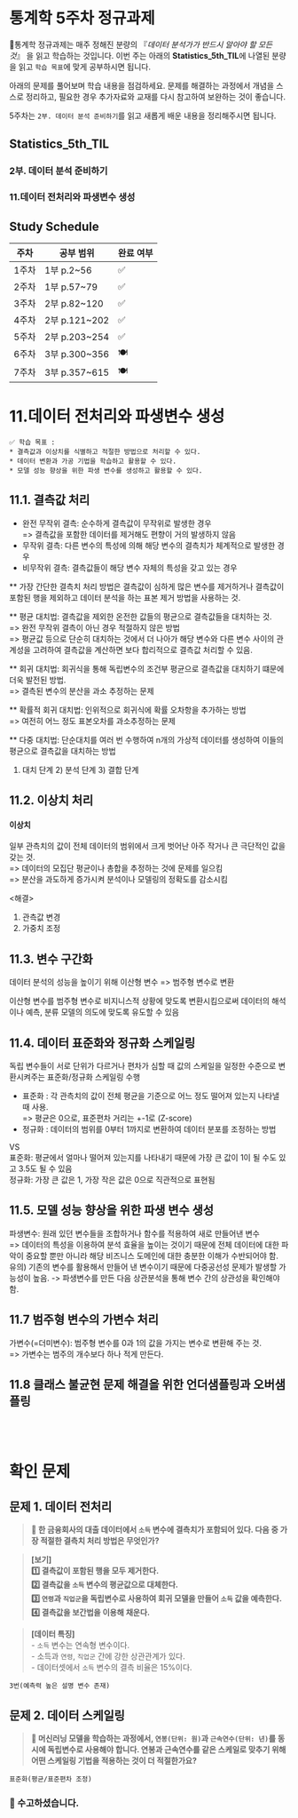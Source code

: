 # 통계학 5주차 정규과제

📌통계학 정규과제는 매주 정해진 분량의 『*데이터 분석가가 반드시 알아야 할 모든 것*』 을 읽고 학습하는 것입니다. 이번 주는 아래의 **Statistics_5th_TIL**에 나열된 분량을 읽고 `학습 목표`에 맞게 공부하시면 됩니다.

아래의 문제를 풀어보며 학습 내용을 점검하세요. 문제를 해결하는 과정에서 개념을 스스로 정리하고, 필요한 경우 추가자료와 교재를 다시 참고하여 보완하는 것이 좋습니다.

5주차는 `2부. 데이터 분석 준비하기`를 읽고 새롭게 배운 내용을 정리해주시면 됩니다.


## Statistics_5th_TIL

### 2부. 데이터 분석 준비하기
### 11.데이터 전처리와 파생변수 생성



## Study Schedule

|주차 | 공부 범위     | 완료 여부 |
|----|----------------|----------|
|1주차| 1부 p.2~56     | ✅      |
|2주차| 1부 p.57~79    | ✅      | 
|3주차| 2부 p.82~120   | ✅      | 
|4주차| 2부 p.121~202  | ✅      | 
|5주차| 2부 p.203~254  | ✅      | 
|6주차| 3부 p.300~356  | 🍽️      | 
|7주차| 3부 p.357~615  | 🍽️      | 

<!-- 여기까진 그대로 둬 주세요-->

# 11.데이터 전처리와 파생변수 생성

```
✅ 학습 목표 :
* 결측값과 이상치를 식별하고 적절한 방법으로 처리할 수 있다.
* 데이터 변환과 가공 기법을 학습하고 활용할 수 있다.
* 모델 성능 향상을 위한 파생 변수를 생성하고 활용할 수 있다.
```


## 11.1. 결측값 처리
* 완전 무작위 결측: 순수하게 결측값이 무작위로 발생한 경우   
=> 결측값을 포함한 데이터를 제거해도 편향이 거의 발생하지 않음    
* 무작위 결측: 다른 변수의 특성에 의해 해당 변수의 결측치가 체계적으로 발생한 경우   
* 비무작위 결측: 결측값들이 해당 변수 자체의 특성을 갖고 있는 경우   

**  가장 간단한 결측치 처리 방법은 결측값이 심하게 많은 변수를 제거하거나 결측값이 포함된 행을 제외하고 데이터 분석을 하는 표본 제거 방법을 사용하는 것.   

** 평균 대치법: 결측값을 제외한 온전한 값들의 평균으로 결측값들을 대치하는 것.   
=> 완전 무작위 결측이 아닌 경우 적절하지 않은 방법   
=> 평균값 등으로 단순히 대치하는 것에서 더 나아가 해당 변수와 다른 변수 사이의 관계성을 고려하여 결측값을 계산하면 보다 합리적으로 결측값 처리할 수 있음.   

** 회귀 대치법: 회귀식을 통해 독립변수의 조건부 평균으로 결측값을 대치하기 떄문에 더욱 발전된 방법.   
=> 결측된 변수의 분산을 과소 추정하는 문제   

** 확률적 회귀 대치법: 인위적으로 회귀식에 확률 오차항을 추가하는 방법   
=> 여전히 어느 정도 표본오차를 과소추정하는 문제   

** 다중 대치법: 단순대치를 여러 번 수행하여 n개의 가상적 데이터를 생성하여 이들의 평균으로 결측값을 대치하는 방법   
1) 대치 단계 2) 분석 단계 3) 결합 단계   


## 11.2. 이상치 처리
#### 이상치   
일부 관측치의 값이 전체 데이터의 범위에서 크게 벗어난 아주 작거나 큰 극단적인 값을 갖는 것.   
=> 데이터의 모집단 평균이나 총합을 추정하는 것에 문제를 일으킴   
=> 분산을 과도하게 증가시켜 분석이나 모델링의 정확도를 감소시킴   

<해결>   
1) 관측값 변경   
2) 가중치 조정   

## 11.3. 변수 구간화   
데이터 분석의 성능을 높이기 위해 이산형 변수 => 범주형 변수로 변환   

이산형 변수를 범주형 변수로 비지니스적 상황에 맞도록 변환시킴으로써 데이터의 해석이나 예측, 분류 모델의 의도에 맞도록 유도할 수 있음   



## 11.4. 데이터 표준화와 정규화 스케일링
독립 변수들이 서로 단위가 다르거나 편차가 심할 때 값의 스케일을 일정한 수준으로 변환시켜주는 표준화/정규화 스케일링 수행   

* 표준화 :  각 관측치의 값이 전체 평균을 기준으로 어느 정도 떨어져 있는지 나타낼 때 사용.   
=> 평균은 0으로, 표준편차 거리는 +-1로  (Z-score)   
* 정규화 : 데이터의 범위를 0부터 1까지로 변환하여 데이터 분포를 조정하는 방법    

VS   
표준화: 평균에서 얼마나 떨어져 있는지를 나타내기 때문에 가장 큰 값이 1이 될 수도 있고 3.5도 될 수 있음   
정규화: 가장 큰 값은 1, 가장 작은 값은 0으로 직관적으로 표현됨      
 
## 11.5. 모델 성능 향상을 위한 파생 변수 생성   
파생변수: 원래 있던 변수들을 조합하거나 함수를 적용하여 새로 만들어낸 변수   
=> 데이터의 특성을 이용하여 분석 효율을 높이는 것이기 때문에 전체 데이터에 대한 파악이 중요할 뿐만 아니라 해당 비즈니스 도메인에 대한 충분한 이해가 수반되어야 함.      
유의) 기존의 변수를 활용해서 만들어 낸 변수이기 때문에 다중공선성 문제가 발생할 가능성이 높음. -> 파생변수를 만든 다음 상관분석을 통해 변수 간의 상관성을 확인해야 함.   


## 11.7 범주형 변수의 가변수 처리   
가변수(=더미변수): 범주형 변수를 0과 1의 값을 가지는 변수로 변환해 주는 것.   
=> 가변수는 범주의 개수보다 하나 적게 만든다.   

## 11.8 클래스 불균현 문제 해결을 위한 언더샘플링과 오버샘플링   

<br>
<br>

# 확인 문제

## 문제 1. 데이터 전처리

> **🧚 한 금융회사의 대출 데이터에서 `소득` 변수에 결측치가 포함되어 있다. 다음 중 가장 적절한 결측치 처리 방법은 무엇인가?**

> **[보기]   
1️⃣ 결측값이 포함된 행을 모두 제거한다.  
2️⃣ 결측값을 `소득` 변수의 평균값으로 대체한다.  
3️⃣ `연령`과 `직업군`을 독립변수로 사용하여 회귀 모델을 만들어 `소득` 값을 예측한다.  
4️⃣ 결측값을 보간법을 이용해 채운다.**

> **[데이터 특징]**     
    - `소득` 변수는 연속형 변수이다.  
    - 소득과 `연령`, `직업군` 간에 강한 상관관계가 있다.  
    - 데이터셋에서 `소득` 변수의 결측 비율은 15%이다.

```
3번(예측력 높은 설명 변수 존재)
```

## 문제 2. 데이터 스케일링

> **🧚 머신러닝 모델을 학습하는 과정에서, `연봉(단위: 원)`과 `근속연수(단위: 년)`를 동시에 독립변수로 사용해야 합니다. 연봉과 근속연수를 같은 스케일로 맞추기 위해 어떤 스케일링 기법을 적용하는 것이 더 적절한가요?**

<!--표준화와 정규화의 차이점에 대해 고민해보세요.-->

```
표준화(평균/표준편차 조정)
```

### 🎉 수고하셨습니다.
